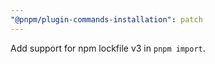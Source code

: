 ```yaml
---
"@pnpm/plugin-commands-installation": patch
---
```


Add support for npm lockfile v3 in `pnpm import`.
